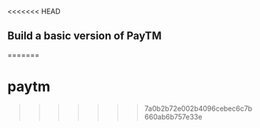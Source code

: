 <<<<<<< HEAD

## Build a basic version of PayTM
=======
# paytm
>>>>>>> 7a0b2b72e002b4096cebec6c7b660ab6b757e33e
